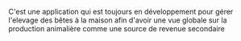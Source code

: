 C'est une application qui est toujours en développement pour gérer l'elevage des bêtes à la maison
afin d'avoir une vue globale sur la production animalière comme une source de revenue secondaire